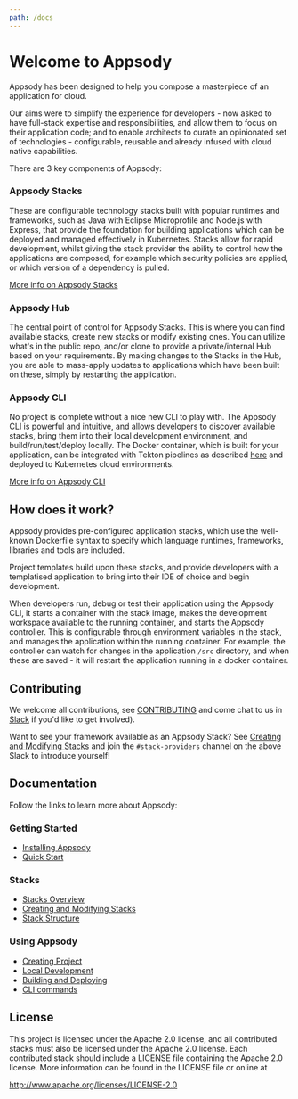 ```yaml
---
path: /docs
---
```

# Welcome to Appsody
Appsody has been designed to help you compose a masterpiece of an application for cloud.

Our aims were to simplify the experience for developers - now asked to have full-stack expertise and responsibilities, and allow them to focus on their application code; and to enable architects to curate an opinionated set of technologies - configurable, reusable and already infused with cloud native capabilities.

There are 3 key components of Appsody:

### Appsody Stacks
These are configurable technology stacks built with popular runtimes and frameworks, such as Java with Eclipse Microprofile and Node.js with Express, that provide the foundation for building applications which can be deployed and managed effectively in Kubernetes. Stacks allow for rapid development, whilst giving the stack provider the ability to control how the applications are composed, for example which security policies are applied, or which version of a dependency is pulled.

[More info on Appsody Stacks](/docs/stacks/stacks-overview.md)

### Appsody Hub
The central point of control for Appsody Stacks. This is where you can find available stacks, create new stacks or modify existing ones. You can utilize what's in the public repo, and/or clone to provide a private/internal Hub based on your requirements. By making changes to the Stacks in the Hub, you are able to mass-apply updates to applications which have been built on these, simply by restarting the application.

### Appsody CLI
No project is complete without a nice new CLI to play with. The Appsody CLI is powerful and intuitive, and allows developers to discover available stacks, bring them into their local development environment, and build/run/test/deploy locally. The Docker container, which is built for your application, can be integrated with Tekton pipelines as described [here](/docs/using-appsody/building-and-deploying.md#Deploying-your-app-through-a-Tekton-pipeline) and deployed to Kubernetes cloud environments.

[More info on Appsody CLI](/docs/using-appsody/cli-commands.md)

## How does it work?

Appsody provides pre-configured application stacks, which use the well-known Dockerfile syntax to specify which language runtimes, frameworks, libraries and tools are included.

Project templates build upon these stacks, and provide developers with a templatised application to bring into their IDE of choice and begin development.

When developers run, debug or test their application using the Appsody CLI, it starts a container with the stack image, makes the development workspace available to the running container, and starts the Appsody controller. This is configurable through environment variables in the stack, and manages the application within the running container. For example, the controller can watch for changes in the application `/src` directory, and when these are saved - it will restart the application running in a docker container.

## Contributing

We welcome all contributions, see [CONTRIBUTING](https://github.com/appsody/website/blob/master/CONTRIBUTING.md) and come chat to us in [Slack](https://appsody-slack.eu-gb.mybluemix.net/) if you'd like to get involved).

Want to see your framework available as an Appsody Stack? See [Creating and Modifying Stacks](/docs/stacks/create-or-modify.md) and join the `#stack-providers` channel on the above Slack to introduce yourself!

## Documentation

Follow the links to learn more about Appsody:

### Getting Started
- [Installing Appsody](/docs/getting-started/installation.md)
- [Quick Start](/docs/getting-started/quick-start.md)
### Stacks
- [Stacks Overview](/docs/stacks/stacks-overview.md)
- [Creating and Modifying Stacks](/docs/stacks/create-or-modify.md)
- [Stack Structure](/docs/stacks/stack-structure.md)
### Using Appsody
- [Creating Project](/docs/using-appsody/creating-project.md)
- [Local Development](/docs/using-appsody/local-development.md)
- [Building and Deploying](/docs/using-appsody/building-and-deploying.md)
- [CLI commands](/docs/using-appsody/cli-commands.md)

## License
This project is licensed under the Apache 2.0 license, and all contributed stacks must also be licensed under the Apache 2.0 license. Each contributed stack should include a LICENSE file containing the Apache 2.0 license. More information
can be found in the LICENSE file or online at

http://www.apache.org/licenses/LICENSE-2.0

